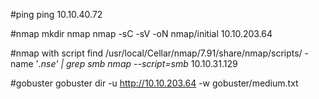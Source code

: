 #ping
ping 10.10.40.72

#nmap
mkdir nmap
nmap -sC -sV -oN nmap/initial 10.10.203.64

#nmap with script
find /usr/local/Cellar/nmap/7.91/share/nmap/scripts/ -name '*.nse' | grep smb
nmap --script=smb* 10.10.31.129

#gobuster
gobuster dir -u http://10.10.203.64 -w gobuster/medium.txt
